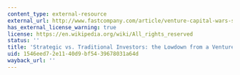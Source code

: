 ```yaml
---
content_type: external-resource
external_url: http://www.fastcompany.com/article/venture-capital-wars-strategic-investors-strike-back-1?page=0%2C1
has_external_license_warning: true
license: https://en.wikipedia.org/wiki/All_rights_reserved
status: ''
title: 'Strategic vs. Traditional Investors: the Lowdown from a Venture Capital Vet'
uid: 1546eed7-2e11-40d9-bf54-39678031a64d
wayback_url: ''
---
```

